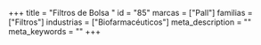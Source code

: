 +++
title = "Filtros de Bolsa "
id = "85"
marcas = ["Pall"]
familias = ["Filtros"]
industrias = ["Biofarmacéuticos"]
meta_description = ""
meta_keywords = ""
+++

